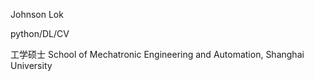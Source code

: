 Johnson Lok

python/DL/CV

工学硕士
School of Mechatronic Engineering and Automation, Shanghai University
